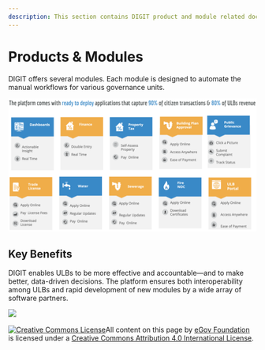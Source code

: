 ```yaml
---
description: This section contains DIGIT product and module related documents
---
```


# Products & Modules

DIGIT offers several modules. Each module is designed to automate the manual workflows for various governance units.

![](../.gitbook/assets/image%20%2879%29.png)

## Key Benefits

DIGIT enables ULBs to be more effective and accountable—and to make better, data-driven decisions. The platform ensures both interoperability among ULBs and rapid development of new modules by a wide array of software partners.

![](../.gitbook/assets/digit-_-indias-largest-open-source-platform-for-e.png)

[![Creative Commons License](https://i.creativecommons.org/l/by/4.0/80x15.png)](http://creativecommons.org/licenses/by/4.0/)All content on this page by [eGov Foundation ](https://egov.org.in/)is licensed under a [Creative Commons Attribution 4.0 International License](http://creativecommons.org/licenses/by/4.0/).


